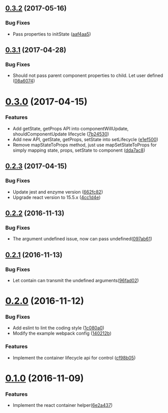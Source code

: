 <a name="0.3.2"></a>
## [0.3.2](https://github.com/jessy1092/react-container-helper/compare/v0.3.1...v0.3.2) (2017-05-16)


### Bug Fixes

* Pass properties to initState ([aaf4aa5](https://github.com/jessy1092/react-container-helper/commit/aaf4aa5))



<a name="0.3.1"></a>
## [0.3.1](https://github.com/jessy1092/react-container-helper/compare/v0.3.0...v0.3.1) (2017-04-28)


### Bug Fixes

* Should not pass parent component properties to child. Let user defined ([08a6074](https://github.com/jessy1092/react-container-helper/commit/08a6074))



<a name="0.3.0"></a>
# [0.3.0](https://github.com/jessy1092/react-container-helper/compare/v0.2.3...v0.3.0) (2017-04-15)


### Features

* Add getState, getProps API into componentWillUpdate, shouldComponentUpdate lifecycle ([7b24530](https://github.com/jessy1092/react-container-helper/commit/7b24530))
* Add new API, getState, getProps, setState into setLifecycle ([e1ef500](https://github.com/jessy1092/react-container-helper/commit/e1ef500))
* Remove mapStateToProps method, just use mapSetStateToProps for simply mapping state, props, setState to component ([dda7ac8](https://github.com/jessy1092/react-container-helper/commit/dda7ac8))



<a name="0.2.3"></a>
## [0.2.3](https://github.com/jessy1092/react-container-helper/compare/v0.2.2...v0.2.3) (2017-04-15)


### Bug Fixes

* Update jest and enzyme version ([662fc82](https://github.com/jessy1092/react-container-helper/commit/662fc82))
* Upgrade react version to 15.5.x ([4cc1d4e](https://github.com/jessy1092/react-container-helper/commit/4cc1d4e))



<a name="0.2.2"></a>
## [0.2.2](https://github.com/jessy1092/react-container-helper/compare/v0.2.1...v0.2.2) (2016-11-13)


### Bug Fixes

* The argument undefined issue, now can pass undefined([097ab61](https://github.com/jessy1092/react-container-helper/commit/097ab61))



<a name="0.2.1"></a>
## [0.2.1](https://github.com/jessy1092/react-container-helper/compare/v0.2.0...v0.2.1) (2016-11-13)


### Bug Fixes

* Let contain can transmit the undefined arguments([96fad02](https://github.com/jessy1092/react-container-helper/commit/96fad02))



<a name="0.2.0"></a>
# [0.2.0](https://github.com/jessy1092/react-container-helper/compare/v0.1.0...v0.2.0) (2016-11-12)


### Bug Fixes

* Add eslint to lint the coding style ([1c080a0](https://github.com/jessy1092/react-container-helper/commit/1c080a0))
* Modify the example webpack config ([140212b](https://github.com/jessy1092/react-container-helper/commit/140212b))


### Features

* Implement the container lifecycle api for control ([cf98b05](https://github.com/jessy1092/react-container-helper/commit/cf98b05))



<a name="0.1.0"></a>
# [0.1.0](https://github.com/jessy1092/react-container-helper/compare/6e2a437...v0.1.0) (2016-11-09)


### Features

* Implement the react container helper([6e2a437](https://github.com/jessy1092/react-container-helper/commit/6e2a437))



